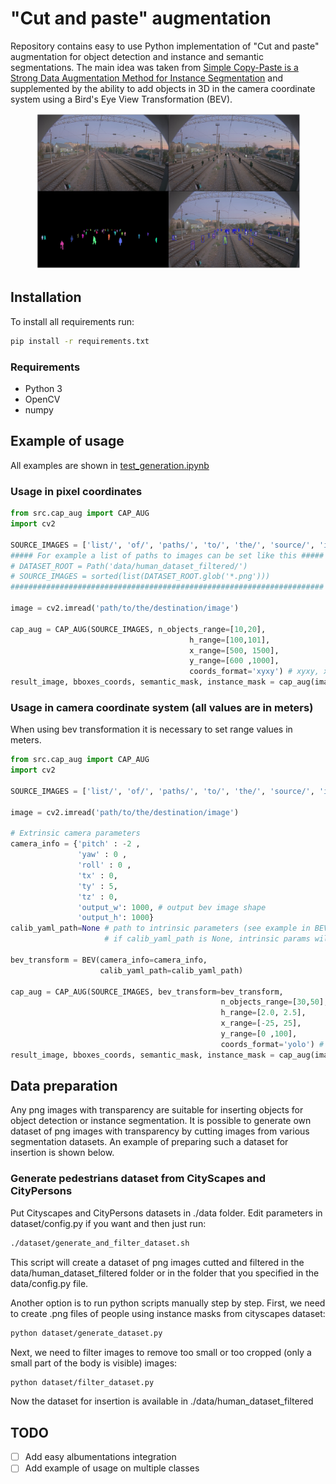 # "Cut and paste" augmentation

Repository contains easy to use Python implementation of "Cut and paste" augmentation for object detection and instance and semantic segmentations. The main idea was taken from [Simple Copy-Paste is a Strong Data Augmentation Method for Instance Segmentation](https://arxiv.org/pdf/2012.07177v1.pdf) and supplemented by the ability to add objects in 3D in the camera coordinate system using a Bird's Eye View Transformation (BEV).

<figure>
  <img src="./example_images/all.png"></img>
</figure>

## Installation

To install all requirements run:

```bash
pip install -r requirements.txt
```

### Requirements

  * Python 3
  * OpenCV
  * numpy

## Example of usage

All examples are shown in [test_generation.ipynb](https://github.com/RocketFlash/CAP_augmentation/blob/main/test_generation.ipynb) 

### Usage in pixel coordinates

```python
from src.cap_aug import CAP_AUG
import cv2

SOURCE_IMAGES = ['list/', 'of/', 'paths/', 'to/', 'the/', 'source/', 'image/', 'files']
##### For example a list of paths to images can be set like this #####
# DATASET_ROOT = Path('data/human_dataset_filtered/')
# SOURCE_IMAGES = sorted(list(DATASET_ROOT.glob('*.png')))
######################################################################

image = cv2.imread('path/to/the/destination/image')

cap_aug = CAP_AUG(SOURCE_IMAGES, n_objects_range=[10,20],        
                                        h_range=[100,101],
                                        x_range=[500, 1500],
                                        y_range=[600 ,1000],
                                        coords_format='xyxy') # xyxy, xywh or yolo
result_image, bboxes_coords, semantic_mask, instance_mask = cap_aug(image)
```

### Usage in camera coordinate system (all values are in meters)

When using bev transformation it is necessary to set range values in meters.

```python
from src.cap_aug import CAP_AUG
import cv2

SOURCE_IMAGES = ['list/', 'of/', 'paths/', 'to/', 'the/', 'source/', 'image/', 'files']

image = cv2.imread('path/to/the/destination/image')

# Extrinsic camera parameters
camera_info = {'pitch' : -2 ,
               'yaw' : 0 ,
               'roll' : 0 ,
               'tx' : 0,
               'ty' : 5,
               'tz' : 0,
               'output_w': 1000, # output bev image shape
               'output_h': 1000}
calib_yaml_path=None # path to intrinsic parameters (see example in BEV/camera_intrinsic_params.yaml file)
                     # if calib_yaml_path is None, intrinsic params will be loaded from BEV/camera_intrinsic_params.yaml

bev_transform = BEV(camera_info=camera_info,
                    calib_yaml_path=calib_yaml_path)
                    
cap_aug = CAP_AUG(SOURCE_IMAGES, bev_transform=bev_transform, 
                                               n_objects_range=[30,50], 
                                               h_range=[2.0, 2.5],
                                               x_range=[-25, 25],
                                               y_range=[0 ,100],
                                               coords_format='yolo') # xyxy, xywh or yolo
result_image, bboxes_coords, semantic_mask, instance_mask = cap_aug(image)
```

## Data preparation

Any png images with transparency are suitable for inserting objects for object detection or instance segmentation. It is possible to generate own dataset of png images with transparency by cutting images from various segmentation datasets. An example of preparing such a dataset for insertion is shown below.

### Generate pedestrians dataset from CityScapes and CityPersons

Put Cityscapes and CityPersons datasets in ./data folder. Edit parameters in dataset/config.py if you want and then just run:

```bash
./dataset/generate_and_filter_dataset.sh 
```

This script will create a dataset of png images cutted and filtered in the data/human_dataset_filtered folder or in the folder that you specified in the data/config.py file.

Another option is to run python scripts manually step by step. First, we need to create .png files of people using instance masks from cityscapes dataset:

```bash
python dataset/generate_dataset.py 
```

Next, we need to filter images to remove too small or too cropped (only a small part of the body is visible) images:

```bash
python dataset/filter_dataset.py 
```

Now the dataset for insertion is available in ./data/human_dataset_filtered

## TODO

- [ ] Add easy albumentations integration
- [ ] Add example of usage on multiple classes